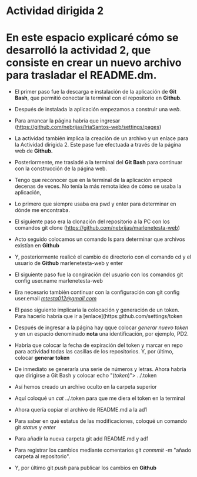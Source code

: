 #  Actividad dirigida  2

# En este espacio explicaré cómo se desarrolló la actividad 2, que consiste en crear un nuevo archivo para trasladar el **README.dm**.  

- El primer paso fue la descarga e instalación de la aplicación de **Git Bash**, que permitió conectar la terminal con el repositorio en **Github**.

- Después de instalada la aplicación empezamos a construir una *web*.

- Para arrancar la página habría que ingresar (https://github.com/nebrijas/IriaSantos-web/settings/pages)

- La actividad también implica la creación de un  archivo y un enlace para la Actividad dirigida 2.  Este pase fue efectuada a través de la página web de **Github.**

- Posteriormente, me trasladé a la terminal del **Git Bash** para continuar con la construcción de la página web. 

- Tengo que reconocer que en la terminal de la aplicación empecé decenas de veces. No tenía la más remota idea de cómo se usaba la aplicación, 

- Lo primero que siempre usaba era pwd y enter para determinar en dónde me encontraba.

- El siguiente paso era la clonación del repositorio a la PC con los comandos git clone (https://github.com/nebrijas/marlenetesta-web)

- Acto seguido colocamos un comando ls para determinar que archivos existían en **Github**

- Y, posteriormente realicé el cambio de directorio con el comando cd  y el usuario de **Github** marlenetesta-web y enter 

- El siguiente paso fue la congiración del usuario con los comandos git config user.name marlenetesta-web

- Era necesario tambièn continuar con la configuración con git config user.email *mtesta012@gmail.com* 

- El paso siguiente implicaría la colocación y generación de un token.  Para hacerlo habría que ir a [enlace](https:github.com/settings/token

- Después de ingresar a la página hay qque colocar *generar nuevo token* y en un espacio denominado **nota** una identificación, por ejemplo, PD2. 

- Habría que colocar la fecha de expiración del token y marcar en repo para actividad todas las casillas de los repositorios.  Y, por último, colocar **generar token**

- De inmediato se generaría una serie de números y letras. Ahora habría que dirigirse a Git Bash y colocar echo "(*token*)"> ../.token

- Así hemos creado un archivo oculto en la carpeta superior 

- Aquí coloqué un *cat* ../.token para que me diera el token en la terminal

- Ahora quería copiar el archivo de README.md a la ad1

- Para saber en qué estatus de las modificaciones, coloqué un comando git *status* y *enter* 

- Para añadir la nueva carpeta git add README.md y ad1

- Para registrar los cambios mediante comentarios git *conmmit* -m "añado carpeta al repositorio". 

- Y, por último git *push* para publicar los cambios en **Github**


